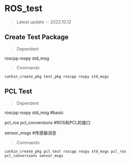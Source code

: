 # ROS_test
> Latest update  --  2022.10.12


## Create Test Package
>Dependent

roscpp rospy std_msg 
>Commands
```
catkin_create_pkg test_pkg roscpp rospy std_msgs
```
## PCL Test
>Dependent

roscpp rospy std_msg #basic

pcl_ros pcl_conversions #ROS和PCL的接口

sensor_msgs #传感器消息
>Commands
```
catkin_create_pkg pcl_test roscpp rospy std_msgs pcl_ros pcl_conversions sensor_msgs
```
